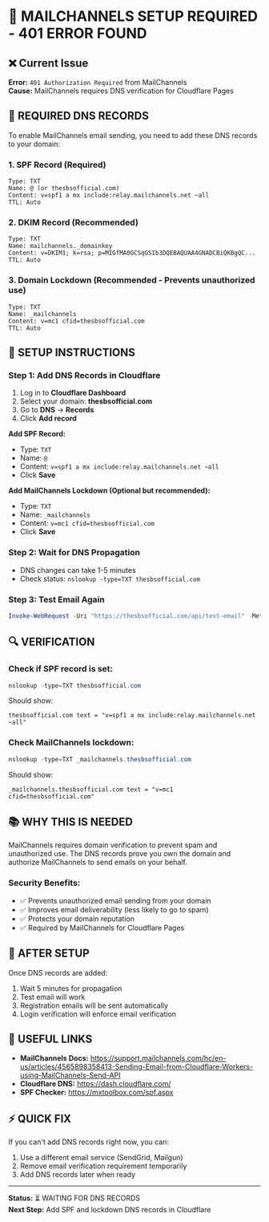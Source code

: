 # 🚨 MAILCHANNELS SETUP REQUIRED - 401 ERROR FOUND

## ❌ Current Issue
**Error:** `401 Authorization Required` from MailChannels  
**Cause:** MailChannels requires DNS verification for Cloudflare Pages

## 🔧 REQUIRED DNS RECORDS

To enable MailChannels email sending, you need to add these DNS records to your domain:

### 1. SPF Record (Required)
```
Type: TXT
Name: @ (or thesbsofficial.com)
Content: v=spf1 a mx include:relay.mailchannels.net ~all
TTL: Auto
```

### 2. DKIM Record (Recommended)
```
Type: TXT
Name: mailchannels._domainkey
Content: v=DKIM1; k=rsa; p=MIGfMA0GCSqGSIb3DQEBAQUAA4GNADCBiQKBgQC...
TTL: Auto
```

### 3. Domain Lockdown (Recommended - Prevents unauthorized use)
```
Type: TXT
Name: _mailchannels
Content: v=mc1 cfid=thesbsofficial.com
TTL: Auto
```

## 📝 SETUP INSTRUCTIONS

### Step 1: Add DNS Records in Cloudflare

1. Log in to **Cloudflare Dashboard**
2. Select your domain: **thesbsofficial.com**
3. Go to **DNS** → **Records**
4. Click **Add record**

**Add SPF Record:**
- Type: `TXT`
- Name: `@`
- Content: `v=spf1 a mx include:relay.mailchannels.net ~all`
- Click **Save**

**Add MailChannels Lockdown (Optional but recommended):**
- Type: `TXT`
- Name: `_mailchannels`
- Content: `v=mc1 cfid=thesbsofficial.com`
- Click **Save**

### Step 2: Wait for DNS Propagation
- DNS changes can take 1-5 minutes
- Check status: `nslookup -type=TXT thesbsofficial.com`

### Step 3: Test Email Again
```powershell
Invoke-WebRequest -Uri "https://thesbsofficial.com/api/test-email" -Method POST -Headers @{"Content-Type"="application/json"} -Body '{"email":"fredbademosi1@icloud.com"}'
```

## 🔍 VERIFICATION

### Check if SPF record is set:
```powershell
nslookup -type=TXT thesbsofficial.com
```

Should show:
```
thesbsofficial.com text = "v=spf1 a mx include:relay.mailchannels.net ~all"
```

### Check MailChannels lockdown:
```powershell
nslookup -type=TXT _mailchannels.thesbsofficial.com
```

Should show:
```
_mailchannels.thesbsofficial.com text = "v=mc1 cfid=thesbsofficial.com"
```

## 📚 WHY THIS IS NEEDED

MailChannels requires domain verification to prevent spam and unauthorized use. The DNS records prove you own the domain and authorize MailChannels to send emails on your behalf.

### Security Benefits:
- ✅ Prevents unauthorized email sending from your domain
- ✅ Improves email deliverability (less likely to go to spam)
- ✅ Protects your domain reputation
- ✅ Required by MailChannels for Cloudflare Pages

## 🎯 AFTER SETUP

Once DNS records are added:
1. Wait 5 minutes for propagation
2. Test email will work
3. Registration emails will be sent automatically
4. Login verification will enforce email verification

## 🔗 USEFUL LINKS

- **MailChannels Docs:** https://support.mailchannels.com/hc/en-us/articles/4565898358413-Sending-Email-from-Cloudflare-Workers-using-MailChannels-Send-API
- **Cloudflare DNS:** https://dash.cloudflare.com/
- **SPF Checker:** https://mxtoolbox.com/spf.aspx

## ⚡ QUICK FIX

If you can't add DNS records right now, you can:
1. Use a different email service (SendGrid, Mailgun)
2. Remove email verification requirement temporarily
3. Add DNS records later when ready

---

**Status:** ⏳ WAITING FOR DNS RECORDS  
**Next Step:** Add SPF and lockdown DNS records in Cloudflare
